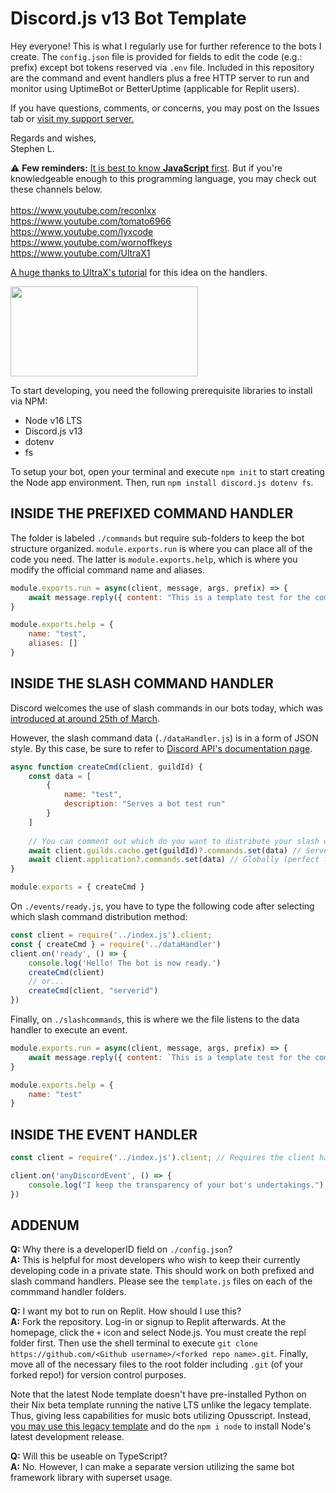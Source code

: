 # Discord.js v13 Bot Template
Hey everyone! This is what I regularly use for further reference to the bots I create. The `config.json` file is provided for fields to edit the code (e.g.: prefix) except bot tokens reserved via `.env` file. Included in this repository are the command and event handlers plus a free HTTP server to run and monitor using UptimeBot or BetterUptime (applicable for Replit users).

If you have questions, comments, or concerns, you may post on the Issues tab or [visit my support server.](https://discord.gg/ghN4SzhJTB)

Regards and wishes,</br>Stephen L.

⚠ **Few reminders:** [It is best to know **JavaScript** first](https://www.youtube.com/watch?v=OWqplFjXwQc). But if you're knowledgeable enough to this programming language, you may check out these channels below.</br></br>
https://www.youtube.com/reconlxx</br>
https://www.youtube.com/tomato6966</br>
https://www.youtube.com/lyxcode</br>
https://www.youtube.com/wornoffkeys</br>
https://www.youtube.com/UltraX1

[A huge thanks to UltraX's tutorial](https://www.youtube.com/watch?v=pcF1sOaHvEI) for this idea on the handlers.

<img src="https://images.ctfassets.net/yr4qj72ki4ky/legacyBlogPost77Thumbnail/cd4783ad7b35efc4367166a570a9952e/bigstock-Real-Java-Script-Code-Developi-217215433.jpg?q=72" width="300px" height="144px" />

To start developing, you need the following prerequisite libraries to install via NPM:
- Node v16 LTS
- Discord.js v13
- dotenv
- fs

To setup your bot, open your terminal and execute `npm init` to start creating the Node app environment. Then, run `npm install discord.js dotenv fs`.

## INSIDE THE PREFIXED COMMAND HANDLER
The folder is labeled `./commands` but require sub-folders to keep the bot structure organized. `module.exports.run` is where you can place all of the code you need. The latter is `module.exports.help`, which is where you modify the official command name and aliases.
```js
module.exports.run = async(client, message, args, prefix) => {
    await message.reply({ content: "This is a template test for the command handler." })
}

module.exports.help = {
    name: "test",
    aliases: []
}
```

## INSIDE THE SLASH COMMAND HANDLER
Discord welcomes the use of slash commands in our bots today, which was [introduced at around 25th of March](https://blog.discord.com/slash-commands-are-here-8db0a385d9e6).

However, the slash command data (`./dataHandler.js`) is in a form of JSON style. By this case, be sure to refer to [Discord API's documentation page]('https://discord.com/developers/docs/interactions/application-commands').
```js
async function createCmd(client, guildId) {
    const data = [
        {
            name: "test",
            description: "Serves a bot test run"
        }
    ]
    
    // You can comment out which do you want to distribute your slash commands.
    await client.guilds.cache.get(guildId)?.commands.set(data) // Server-exclusive
    await client.application?.commands.set(data) // Globally (perfect for public bots)
}

module.exports = { createCmd }
```
On `./events/ready.js`, you have to type the following code after selecting which slash command distribution method:
```js
const client = require('../index.js').client;
const { createCmd } = require('../dataHandler')
client.on('ready', () => {
    console.log('Hello! The bot is now ready.')
    createCmd(client)
    // or...
    createCmd(client, "serverid")
})
```
Finally, on `./slashcommands`, this is where we the file listens to the data handler to execute an event.
```js
module.exports.run = async(client, message, args, prefix) => {
    await message.reply({ content: `This is a template test for the command handler.`, ephemeral: true })
}

module.exports.help = {
    name: "test"
}
```

## INSIDE THE EVENT HANDLER
```js
const client = require('../index.js').client; // Requires the client handler from the index file

client.on('anyDiscordEvent', () => {
    console.log("I keep the transparency of your bot's undertakings.")
})
```

## ADDENUM
**Q:** Why there is a developerID field on `./config.json`?
</br>**A:** This is helpful for most developers who wish to keep their currently developing code in a private state. This should work on both prefixed and slash command handlers. Please see the `template.js` files on each of the commmand handler folders.

**Q:** I want my bot to run on Replit. How should I use this?
</br>**A:** Fork the repository. Log-in or signup to Replit afterwards. At the homepage, click the `+` icon and select Node.js. You must create the repl folder first. Then use the shell terminal to execute `git clone https://github.com/<Github username>/<forked repo name>.git`. Finally, move all of the necessary files to the root folder including `.git` (of your forked repo!) for version control purposes.

Note that the latest Node template doesn't have pre-installed Python on their Nix beta template running the native LTS unlike the legacy template. Thus, giving less capabilities for music bots utilizing Opusscript. Instead, [you may use this legacy template](https://replit.com/@replit/Nodejs?v=1#index.js) and do the `npm i node` to install Node's latest development release.

**Q:** Will this be useable on TypeScript?
</br> **A:** No. However, I can make a separate version utilizing the same bot framework library with superset usage.

